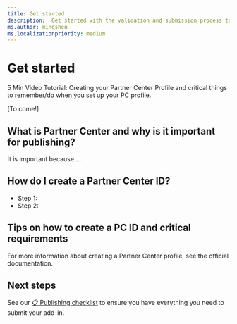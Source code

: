 ```yaml
---
title: Get started 
description:  Get started with the validation and submission process to the Microsoft app stores.
ms.author: mingshen
ms.localizationpriority: medium
---
```


# Get started

5 Min Video Tutorial: Creating your Partner Center Profile and critical things to remember/do when you set up your PC profile.

[To come!]

## What is Partner Center and why is it important for publishing?

It is important because ...

## How do I create a Partner Center ID?

- Step 1: 
- Step 2: 

## Tips on how to create a PC ID and critical requirements

For more information about creating a Partner Center profile, see the official documentation.

## Next steps

See our [📋 Publishing checklist](checklist.md) to ensure you have everything you need to submit your add-in.